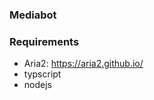 ### Mediabot ###


### Requirements ###

 - Aria2: https://aria2.github.io/
 - typscript
 - nodejs

